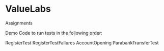 # ValueLabs
Assignments

Demo Code to run tests in the following order:

RegisterTest
RegisterTestFailures
AccountOpening
ParabankTransferTest


